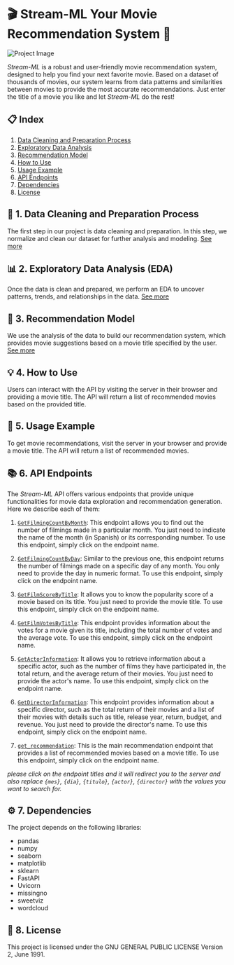 # 🎬 Stream-ML Your Movie Recommendation System 🍿

![Project Image](your_image_link)

 *Stream-ML* is a robust and user-friendly movie recommendation system, designed to help you find your next favorite movie. Based on a dataset of thousands of movies, our system learns from data patterns and similarities between movies to provide the most accurate recommendations. Just enter the title of a movie you like and let  *Stream-ML* do the rest!

## 📋 Index
1. [Data Cleaning and Preparation Process](#cleaning)
2. [Exploratory Data Analysis](#eda)
3. [Recommendation Model](#model)
4. [How to Use](#use)
6. [Usage Example](#example)
7. [API Endpoints](#endpoints)
8. [Dependencies](#dependencies)
8. [License](#license)

## 🧹 1. Data Cleaning and Preparation Process <a name="cleaning"></a>

The first step in our project is data cleaning and preparation. In this step, we normalize and clean our dataset for further analysis and modeling. [See more](src/etl.ipynb)

## 📊 2. Exploratory Data Analysis (EDA) <a name="eda"></a>

Once the data is clean and prepared, we perform an EDA to uncover patterns, trends, and relationships in the data. [See more](src/eda.ipynb)

## 🎯 3. Recommendation Model <a name="model"></a>

We use the analysis of the data to build our recommendation system, which provides movie suggestions based on a movie title specified by the user. [See more](main.py)

## 💡 4. How to Use <a name="use"></a>

Users can interact with the API by visiting the server in their browser and providing a movie title. The API will return a list of recommended movies based on the provided title.

## 📖 5. Usage Example <a name="example"></a>

To get movie recommendations, visit the server in your browser and provide a movie title. The API will return a list of recommended movies.

## 📚 6. API Endpoints <a name="endpoints"></a>

The *Stream-ML* API offers various endpoints that provide unique functionalities for movie data exploration and recommendation generation. Here we describe each of them:

1. [`GetFilmingCountByMonth`](https://stream-ml-jlot.onrender.com/docs): This endpoint allows you to find out the number of filmings made in a particular month. You just need to indicate the name of the month (in Spanish) or its corresponding number. To use this endpoint, simply click on the endpoint name.

2. [`GetFilmingCountByDay`](https://stream-ml-jlot.onrender.com/docs): Similar to the previous one, this endpoint returns the number of filmings made on a specific day of any month. You only need to provide the day in numeric format. To use this endpoint, simply click on the endpoint name.

3. [`GetFilmScoreByTitle`](https://stream-ml-jlot.onrender.com/docs): It allows you to know the popularity score of a movie based on its title. You just need to provide the movie title. To use this endpoint, simply click on the endpoint name.

4. [`GetFilmVotesByTitle`](https://stream-ml-jlot.onrender.com/docs): This endpoint provides information about the votes for a movie given its title, including the total number of votes and the average vote. To use this endpoint, simply click on the endpoint name.

5. [`GetActorInformation`](https://stream-ml-jlot.onrender.com/docs): It allows you to retrieve information about a specific actor, such as the number of films they have participated in, the total return, and the average return of their movies. You just need to provide the actor's name. To use this endpoint, simply click on the endpoint name.

6. [`GetDirectorInformation`](https://stream-ml-jlot.onrender.com/docs): This endpoint provides information about a specific director, such as the total return of their movies and a list of their movies with details such as title, release year, return, budget, and revenue. You just need to provide the director's name. To use this endpoint, simply click on the endpoint name.

7. [`get_recommendation`](https://stream-ml-jlot.onrender.com/docs): This is the main recommendation endpoint that provides a list of recommended movies based on a movie title. To use this endpoint, simply click on the endpoint name.



*please click on the endpoint titles and it will redirect you to the server and also replace `{mes}`, `{dia}`, `{titulo}`, `{actor}`, `{director}` with the values you want to search for.*



## ⚙️ 7. Dependencies <a name="dependencies"></a>

The project depends on the following libraries:
- pandas
- numpy
- seaborn
- matplotlib
- sklearn
- FastAPI
- Uvicorn
- missingno
- sweetviz
- wordcloud

## 📄 8. License <a name="license"></a>

This project is licensed under the GNU GENERAL PUBLIC LICENSE Version 2, June 1991.
